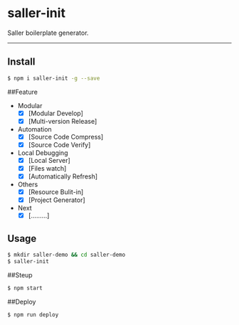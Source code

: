 # saller-init
Saller boilerplate generator.

----

## Install

```bash
$ npm i saller-init -g --save
```

##Feature

- Modular
    - [x] [Modular Develop]
    - [x] [Multi-version Release]
- Automation
    - [x] [Source Code Compress]
    - [x] [Source Code Verify]
- Local Debugging
    - [x] [Local Server]
    - [x] [Files watch]
    - [x] [Automatically Refresh]
- Others
    - [x] [Resource Bulit-in]
    - [x] [Project Generator]
- Next
   -  [x] [.........]

## Usage

```bash
$ mkdir saller-demo && cd saller-demo
$ saller-init
```
##Steup

```bash
$ npm start
```

##Deploy

```bash
$ npm run deploy
```
